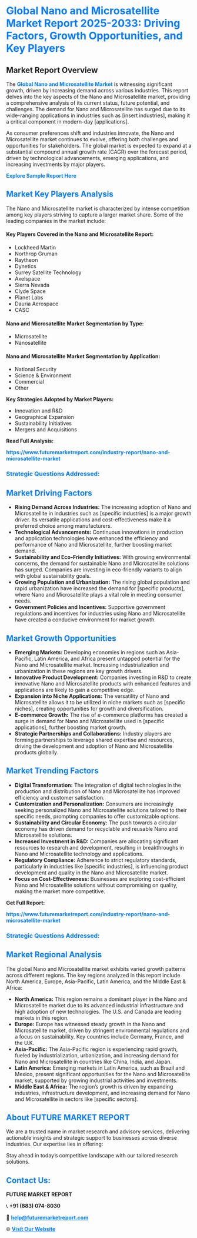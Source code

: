 <h1 style="color: #007BFF;">Global Nano and Microsatellite Market Report 2025-2033: Driving Factors, Growth Opportunities, and Key Players</h1>

<section id="overview">
<h2>Market Report Overview</h2>
<p>The <a href="https://www.futuremarketreport.com/industry-report/nano-and-microsatellite-market" style="color: #007BFF; text-decoration: none;"><strong>Global Nano and Microsatellite Market</strong></a> is witnessing significant growth, driven by increasing demand across various industries. This report delves into the key aspects of the Nano and Microsatellite market, providing a comprehensive analysis of its current status, future potential, and challenges. The demand for Nano and Microsatellite has surged due to its wide-ranging applications in industries such as [insert industries], making it a critical component in modern-day [applications].</p>
<p>As consumer preferences shift and industries innovate, the Nano and Microsatellite market continues to evolve, offering both challenges and opportunities for stakeholders. The global market is expected to expand at a substantial compound annual growth rate (CAGR) over the forecast period, driven by technological advancements, emerging applications, and increasing investments by major players.</p>
</section>

<section id="overview">
<p><a href="https://www.futuremarketreport.com/request-sample/reportId=51708" style="color: #007BFF; text-decoration: none;"><strong>Explore Sample Report Here</strong></a></p>
</section>

<section id="key-players">
<h2 style="color: #007BFF;">Market Key Players Analysis</h2>
<p>The Nano and Microsatellite market is characterized by intense competition among key players striving to capture a larger market share. Some of the leading companies in the market include:</p>
<h4>Key Players Covered in the Nano and Microsatellite Report:</h4>
<ul><li>Lockheed Martin</li><li>Northrop Gruman</li><li>Raytheon</li><li>Dynetics</li><li>Surrey Satellite Technology</li><li>Axelspace</li><li>Sierra Nevada</li><li>Clyde Space</li><li>Planet Labs</li><li>Dauria Aerospace</li><li>CASC</li></ul>
<h4>Nano and Microsatellite Market Segmentation by Type:</h4>
<ul><li>Microsatellite</li><li>Nanosatellite</li></ul>

<h4>Nano and Microsatellite Market Segmentation by Application:</h4>
<ul><li>National Security</li><li>Science &amp; Environment</li><li>Commercial</li><li>Other</li></ul>
<p><strong>Key Strategies Adopted by Market Players:</strong></p>
<ul>
<li>Innovation and R&D</li>
<li>Geographical Expansion</li>
<li>Sustainability Initiatives</li>
<li>Mergers and Acquisitions</li>
</ul>
</section>

<section>
<p><strong>Read Full Analysis: </strong></p><a href="https://www.futuremarketreport.com/industry-report/nano-and-microsatellite-market" style="color: #007BFF; text-decoration: none;"><strong>https://www.futuremarketreport.com/industry-report/nano-and-microsatellite-market</strong></a>
<h3 style="color: #007BFF;">Strategic Questions Addressed:</h3>
</section>

<section id="driving-factors">
<h2 style="color: #007BFF;">Market Driving Factors</h2>
<ul>
<li><strong>Rising Demand Across Industries:</strong> The increasing adoption of Nano and Microsatellite in industries such as [specific industries] is a major growth driver. Its versatile applications and cost-effectiveness make it a preferred choice among manufacturers.</li>
<li><strong>Technological Advancements:</strong> Continuous innovations in production and application technologies have enhanced the efficiency and performance of Nano and Microsatellite, further boosting market demand.</li>
<li><strong>Sustainability and Eco-Friendly Initiatives:</strong> With growing environmental concerns, the demand for sustainable Nano and Microsatellite solutions has surged. Companies are investing in eco-friendly variants to align with global sustainability goals.</li>
<li><strong>Growing Population and Urbanization:</strong> The rising global population and rapid urbanization have increased the demand for [specific products], where Nano and Microsatellite plays a vital role in meeting consumer needs.</li>
<li><strong>Government Policies and Incentives:</strong> Supportive government regulations and incentives for industries using Nano and Microsatellite have created a conducive environment for market growth.</li>
</ul>
</section>

<section id="growth-opportunities">
<h2 style="color: #007BFF;">Market Growth Opportunities</h2>
<ul>
<li><strong>Emerging Markets:</strong> Developing economies in regions such as Asia-Pacific, Latin America, and Africa present untapped potential for the Nano and Microsatellite market. Increasing industrialization and urbanization in these regions are key growth drivers.</li>
<li><strong>Innovative Product Development:</strong> Companies investing in R&D to create innovative Nano and Microsatellite products with enhanced features and applications are likely to gain a competitive edge.</li>
<li><strong>Expansion into Niche Applications:</strong> The versatility of Nano and Microsatellite allows it to be utilized in niche markets such as [specific niches], creating opportunities for growth and diversification.</li>
<li><strong>E-commerce Growth:</strong> The rise of e-commerce platforms has created a surge in demand for Nano and Microsatellite used in [specific applications], further boosting market growth.</li>
<li><strong>Strategic Partnerships and Collaborations:</strong> Industry players are forming partnerships to leverage shared expertise and resources, driving the development and adoption of Nano and Microsatellite products globally.</li>
</ul>
</section>

<section id="trending-factors">
<h2 style="color: #007BFF;">Market Trending Factors</h2>
<ul>
<li><strong>Digital Transformation:</strong> The integration of digital technologies in the production and distribution of Nano and Microsatellite has improved efficiency and customer satisfaction.</li>
<li><strong>Customization and Personalization:</strong> Consumers are increasingly seeking personalized Nano and Microsatellite solutions tailored to their specific needs, prompting companies to offer customizable options.</li>
<li><strong>Sustainability and Circular Economy:</strong> The push towards a circular economy has driven demand for recyclable and reusable Nano and Microsatellite solutions.</li>
<li><strong>Increased Investment in R&D:</strong> Companies are allocating significant resources to research and development, resulting in breakthroughs in Nano and Microsatellite technology and applications.</li>
<li><strong>Regulatory Compliance:</strong> Adherence to strict regulatory standards, particularly in industries like [specific industries], is influencing product development and quality in the Nano and Microsatellite market.</li>
<li><strong>Focus on Cost-Effectiveness:</strong> Businesses are exploring cost-efficient Nano and Microsatellite solutions without compromising on quality, making the market more competitive.</li>
</ul>
</section>

<section>
<p><strong>Get Full Report: </strong></p><a href="https://www.futuremarketreport.com/industry-report/nano-and-microsatellite-market" style="color: #007BFF; text-decoration: none;"><strong>https://www.futuremarketreport.com/industry-report/nano-and-microsatellite-market</strong></a>
<h3 style="color: #007BFF;">Strategic Questions Addressed:</h3>
</section>


<section id="regional-analysis">
<h2 style="color: #007BFF;">Market Regional Analysis</h2>
<p>The global Nano and Microsatellite market exhibits varied growth patterns across different regions. The key regions analyzed in this report include North America, Europe, Asia-Pacific, Latin America, and the Middle East & Africa:</p>
<ul>
<li><strong>North America:</strong> This region remains a dominant player in the Nano and Microsatellite market due to its advanced industrial infrastructure and high adoption of new technologies. The U.S. and Canada are leading markets in this region.</li>
<li><strong>Europe:</strong> Europe has witnessed steady growth in the Nano and Microsatellite market, driven by stringent environmental regulations and a focus on sustainability. Key countries include Germany, France, and the U.K.</li>
<li><strong>Asia-Pacific:</strong> The Asia-Pacific region is experiencing rapid growth, fueled by industrialization, urbanization, and increasing demand for Nano and Microsatellite in countries like China, India, and Japan.</li>
<li><strong>Latin America:</strong> Emerging markets in Latin America, such as Brazil and Mexico, present significant opportunities for the Nano and Microsatellite market, supported by growing industrial activities and investments.</li>
<li><strong>Middle East & Africa:</strong> The region’s growth is driven by expanding industries, infrastructure development, and increasing demand for Nano and Microsatellite in sectors like [specific sectors].</li>
</ul>
</section>

<footer>
<h2 style="color: #007BFF;">About FUTURE MARKET REPORT</h2>
<p>We are a trusted name in market research and advisory services, delivering actionable insights and strategic support to businesses across diverse industries. Our expertise lies in offering:</p>

<p>Stay ahead in today’s competitive landscape with our tailored research solutions.</p>

<h2 style="color: #007BFF;">Contact Us:</h2>
<p><strong>FUTURE MARKET REPORT</strong></p>
<p>📞 <strong>+91 (883) 074-8030</strong></p>
<p>📧 <strong><a href="mailto:help@futuremarketreport.com" style="color: #007BFF;">help@futuremarketreport.com</a></strong></p>
<p>🌐 <strong><a href="https://www.futuremarketreport.com/" style="color: #007BFF;">Visit Our Website</a></strong></p>
</footer>